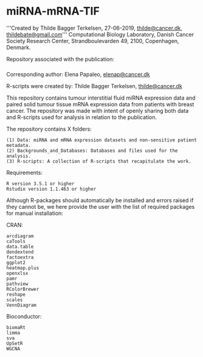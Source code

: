 # miRNA-mRNA-TIF

'''Created by Thilde Bagger Terkelsen, 27-06-2019, thilde@cancer.dk, thildebate@gmail.com'''
Computational Biology Laboratory, Danish Cancer Society Research Center, Strandboulevarden 49, 2100, Copenhagen, Denmark.

Repository associated with the publication:

###

Corresponding author: Elena Papaleo, elenap@cancer.dk

R-scripts were created by: Thilde Bagger Terkelsen, thilde@cancer.dk

This repository contains tumour interstitial fluid miRNA expression data and paired solid tumour tissue mRNA expression data from patients with breast cancer. The repository was made with intent of openly sharing both data and R-scripts used for analysis in relation to the publication.

The repository contains X folders:

    (1) Data: miRNA and mRNA expression datasets and non-sensitive patient metadata. 
    (2) Backgrounds_and_Databases: Databases and files used for the analysis. 
    (3) R-scripts: A collection of R-scripts that recapitulate the work.
                                

Requirements:

    R version 3.5.1 or higher
    Rstudio version 1.1.463 or higher        

Although R-packages should automatically be installed and errors raised if they cannot be, we here provide the user with the list of required packages for manual installation:

CRAN:

    arcdiagram
    caTools
    data.table
    dendextend
    factoextra
    ggplot2
    heatmap.plus
    openxlsx
    pamr
    pathview
    RColorBrewer
    reshape
    scales
    VennDiagram



Bioconductor:
    
    biomaRt
    limma
    sva
    UpSetR
    WGCNA



